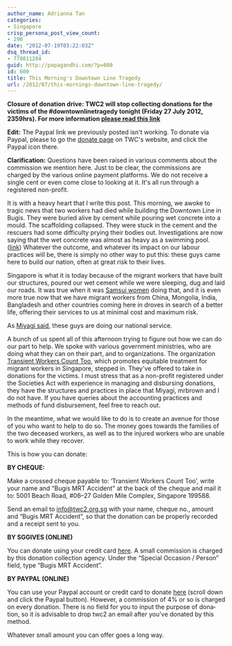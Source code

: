```yaml
---
author_name: Adrianna Tan
categories:
- Singapore
crisp_persona_post_view_count:
- 290
date: "2012-07-19T03:22:03Z"
dsq_thread_id:
- 770811284
guid: http://popagandhi.com/?p=600
id: 600
title: This Morning's Downtown Line Tragedy
url: /2012/07/this-mornings-downtown-line-tragedy/
---
```


**Closure of donation drive: TWC2 will stop collecting donations for the victims of the #downtownlinetragedy tonight (Friday 27 July 2012, 2359hrs). For more information [please read this link](http://popagandhi.com/2012/07/downtownlinetragedy-donation-drive-to-close-tonight/)**

**Edit:** The Paypal link we previously posted isn't working. To donate via Paypal, please to go the [donate page](http://twc2.org.sg/getinvolved/donate/) on TWC's website, and click the Paypal icon there.

**Clarification:** Questions have been raised in various comments about the commission we mention here. Just to be clear, the commissions are charged by the various online payment platforms. We do not receive a single cent or even come close to looking at it. It's all run through a registered non-profit.

It is with a heavy heart that I write this post. This morning, we awoke to tragic news that two workers had died while building the Downtown Line in Bugis. They were buried alive by cement while pouring wet concrete into a mould. The scaffolding collapsed. They were stuck in the cement and the rescuers had some difficulty prying their bodies out. Investigations are now saying that the wet concrete was almost as heavy as a swimming pool. ([link](http://www.channelnewsasia.com/stories/singaporelocalnews/view/1214308/1/.html)) Whatever the outcome, and whatever its impact on our labour practices will be, there is simply no other way to put this: these guys came here to build our nation, often at great risk to their lives.

Singapore is what it is today because of the migrant workers that have built our structures, poured our wet cement while we were sleeping, dug and laid our roads. It was true when it was [Samsui women](http://en.wikipedia.org/wiki/Samsui_women) doing that, and it is even more true now that we have migrant workers from China, Mongolia, India, Bangladesh and other countries coming here in droves in search of a better life, offering their services to us at minimal cost and maximum risk.

As [Miyagi said](http://miyagi.sg/2012/07/help-the-workers-who-help-build-our-country/), these guys are doing our national service.

A bunch of us spent all of this afternoon trying to figure out how we can do our part to help. We spoke with various government ministries, who are doing what they can on their part, and to organizations. The organization [Transient Workers Count Too](http://twc2.org.sg/), which promotes equitable treatment for migrant workers in Singapore, stepped in. They've offered to take in donations for the victims. I must stress that as a non-profit registered under the Societies Act with experience in managing and disbursing donations, they have the structures and practices in place that Miyagi, mrbrown and I do not have. If you have queries about the accounting practices and methods of fund disbursement, feel free to reach out.

In the meantime, what we would like to do is to create an avenue for those of you who want to help to do so. The money goes towards the families of the two deceased workers, as well as to the injured workers who are unable to work while they recover.

This is how you can donate:

**BY CHEQUE:**

Make a crossed cheque payable to: ‘Tran­sient Work­ers Count Too’, write your name and “Bugis MRT Acci­dent” at the back of the cheque and mail it to: 5001 Beach Road, #06–27 Golden Mile Com­plex, Sin­ga­pore 199588.

Send an email to info@twc2.org.sg with your name, cheque no., amount and “Bugis MRT Acci­dent”, so that the dona­tion can be prop­erly recorded and a receipt sent to you.

**BY SGGIVES (ONLINE)**

You can donate using your credit card [here](https://www.sggives.org/SGGives_P_CharityDetails.aspx?CharityID=c60e4721-7b2a-4a18-82b4-8fea1bd043a3). A small com­mis­sion is charged by this dona­tion col­lec­tion agency. Under the “Spe­cial Occa­sion / Per­son” field, type “Bugis MRT Accident”.

**BY PAYPAL (ONLINE)**

You can use your Pay­pal account or credit card to donate [here](http://twc2.org.sg/getinvolved/donate/) (scroll down and click the Paypal button). How­ever, a com­mis­sion of 4% or so is charged on every dona­tion. There is no field for you to input the pur­pose of dona­tion, so it is advis­able to drop twc2 an email after you’ve donated by this method.

Whatever small amount you can offer goes a long way.
